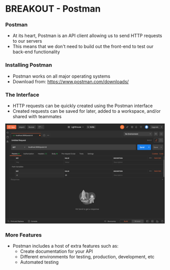 # BREAKOUT - Postman

### Postman
* At its heart, Postman is an API client allowing us to send HTTP requests to our servers
* This means that we don't need to build out the front-end to test our back-end functionality

### Installing Postman
* Postman works on all major operating systems
* Download from: https://www.postman.com/downloads/

### The Interface
* HTTP requests can be quickly created using the Postman interface
* Created requests can be saved for later, added to a workspace, and/or shared with teammates

![Postman interface](https://raw.githubusercontent.com/andydlindsay/aug172020/master/breakout-postman/postman-interface.png)

### More Features
* Postman includes a host of extra features such as:
  * Create documentation for your API
  * Different environments for testing, production, development, etc
  * Automated testing
